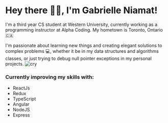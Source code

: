 # Hey there 👋🏼, I'm Gabrielle Niamat! 

I'm a third year CS student at Western University, currently working as a programming instructor at Alpha Coding. My hometown is Toronto, Ontario 🇨🇦

I'm passionate about learning new things and creating elegant solutions to complex problems 💻, whether it be in my data structures and algorithms classes, or just trying to debug null pointer exceptions in my personal projects. ![cry](https://i.pinimg.com/originals/c7/eb/5b/c7eb5bbae52025b4d2ad9b8224022bd4.gif)

### Currently improving my skills with: 
- ReactJs
- Redux
- TypeScript
- Angular
- NodeJS
- Express


